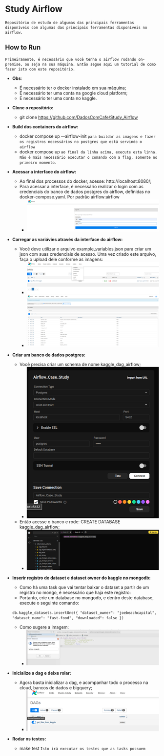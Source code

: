# Study Airflow
    Repositório de estudo de algumas das principais ferramentas disponíveis com algumas das principais ferramentas disponíveis no airflow.

## How to Run
    Primeiramente, é necessário que você tenha o airflow rodando on-premise, ou seja na sua máquina. Então segue aqui um tutorial de como fazer isto com este repositório.

* __Obs__:
    - É necessário ter o docker instalado em sua máquina;
    - É necessário ter uma conta na google cloud platform;
    - É necessário ter uma conta no kaggle.

* __Clone o repositório:__
    - git clone https://github.com/DadosComCafe/Study_Airflow

* __Build dos containers do airflow:__
    - docker compose up --airflow-init `para buildar as imagens e fazer os registros necessários no postgres que está servindo o airflow`
    - docker compose up `ao final da linha acima, execute esta linha. Não é mais necessário executar o comando com a flag, somente no primeiro momento.`

* __Acessar a interface do airflow:__
    - Ao final dos processos do docker, acesse: http://localhost:8080/;
    - Para acessar a interface, é necessário realizar o login com as credenciais do banco de dados postgres do airflow, definidas no docker-compose.yaml. Por padrão airflow:airflow
        - ![Login com as credenciais do postgres](/images/login_airflow.png "Login para primeiro acesso.")

* __Carregar as variávies através da interface do airflow:__
    - Você deve utilizar o arquivo example_variables.json para criar um json com suas credenciais de acesso. Uma vez criado este arquivo, faça o upload dele conforme as imagens:
        - ![Envio do arquivo json](/images/acessando_variables.png "Enviando json para o airflow")
        - ![Arquivo enviado](/images/tela_de_variaveis.png "Verificando as variávies")

* __Criar um banco de dados postgres:__
    - Você precisa criar um schema de nome kaggle_dag_airflow;
        - ![Acessar o banco](/images/acessando_banco_com_beekeeper.png "Usando as credenciais do postgres")
    - Então acesse o banco e rode: CREATE DATABASE kaggle_dag_airflow;
        - ![Criar o banco de dados](/images/criando_banco_de_dados.png "Executando o comando para criar o banco de dados")

* __Inserir registro de dataset e dataset owner do kaggle no mongodb:__
    - Como há uma task que vai tentar baixar o dataset a partir de um registro no mongo, é necessário que haja este registro:
    - Portanto, crie um database no mongodb, e dentro deste database, execute o seguinte comando:

    `db.kaggle_datasets.insertOne({
    "dataset_owner": "joebeachcapital",
    "dataset_name": "fast-food",
    "downloaded": false
})`
    - Como sugere a imagem:
        - ![Criar o banco de dados](/images/criando_database_no_mongodb.png "Executando o comando para inserir o registro")

* __Inicialize a dag e deixe rolar:__
    - Agora basta inicializar a dag, e acompanhar todo o processo na cloud, bancos de dados e bigquery;
        - ![Inicializa a dag](/images/inicializa_dag.png "Inicializando a dag")


* __Rodar os testes:__
    - make test `Isto irá executar os testes que as tasks possuem`
